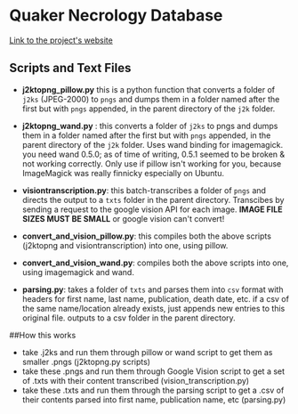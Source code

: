 # Quaker Necrology Database
[Link to the project's website]()

## Scripts and Text Files

* **j2ktopng_pillow.py** this is a python function that converts a folder of `j2ks` (JPEG-2000) to `pngs` and dumps them in a folder named after the first but with `pngs` appended, in the parent directory of the `j2k` folder.

* **j2ktopng_wand.py** : this converts a folder of `j2ks` to pngs and dumps them in a folder named after 
the first but with `pngs` appended, in the parent directory of the `j2k` folder. Uses wand binding for 
imagemagick. you need wand 0.5.0; as of time of writing, 0.5.1 seemed to be broken & not working 
correctly. Only use if pillow isn't working for you, because ImageMagick was really finnicky especially 
on Ubuntu.

* **visiontranscription.py**: this batch-transcribes a folder of `pngs` and directs the output to a `txts` folder in the parent directory. Transcibes by sending a request to the google vision API for each image. **IMAGE FILE SIZES MUST BE SMALL** or google vision can't convert!

* **convert_and_vision_pillow.py**: this compiles both the above scripts (j2ktopng and visiontranscription) into one, using pillow.

* **convert_and_vision_wand.py**: compiles both the above scripts into one, using imagemagick and wand.

* **parsing.py**: takes a folder of `txts` and parses them into `csv` format with headers for first name, 
last name, publication, death date, etc. if a csv of the same name/location already exists, just appends new 
entries to this original file. outputs to a csv folder in the parent directory.

##How this works
* take .j2ks and run them through pillow or wand script to get them as smaller 
.pngs (j2ktopng.py scripts)
* take these .pngs and run them through Google Vision script to get a set of .txts with their 
content transcribed (vision_transcription.py)
* take these .txts and run them through the parsing script to get a .csv of their contents parsed into first name, 
publication name, etc (parsing.py)


